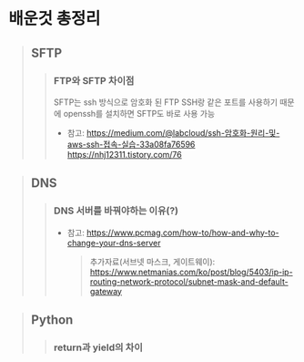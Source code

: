 배운것 총정리
==========

> SFTP
> ----
>
>    > ### FTP와 SFTP 차이점
>    > SFTP는 ssh 방식으로 암호화 된 FTP
>    > SSH랑 같은 포트를 사용하기 때문에 openssh를 설치하면 SFTP도 바로 사용 가능
>    > * 참고: <https://medium.com/@labcloud/ssh-암호화-원리-및-aws-ssh-접속-실습-33a08fa76596> <https://nhj12311.tistory.com/76>

> DNS
> ---
>    > ### DNS 서버를 바꿔야하는 이유(?)
>    > * 참고: <https://www.pcmag.com/how-to/how-and-why-to-change-your-dns-server>
>    >    > 추가자료(서브넷 마스크, 게이트웨이): <https://www.netmanias.com/ko/post/blog/5403/ip-ip-routing-network-protocol/subnet-mask-and-default-gateway>

> Python
> ------
>    > ### return과 yield의 차이
